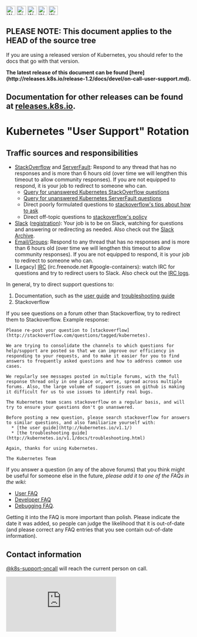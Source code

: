 <!-- BEGIN MUNGE: UNVERSIONED_WARNING -->

<!-- BEGIN STRIP_FOR_RELEASE -->

<img src="http://kubernetes.io/img/warning.png" alt="WARNING"
     width="25" height="25">
<img src="http://kubernetes.io/img/warning.png" alt="WARNING"
     width="25" height="25">
<img src="http://kubernetes.io/img/warning.png" alt="WARNING"
     width="25" height="25">
<img src="http://kubernetes.io/img/warning.png" alt="WARNING"
     width="25" height="25">
<img src="http://kubernetes.io/img/warning.png" alt="WARNING"
     width="25" height="25">

<h2>PLEASE NOTE: This document applies to the HEAD of the source tree</h2>

If you are using a released version of Kubernetes, you should
refer to the docs that go with that version.

<!-- TAG RELEASE_LINK, added by the munger automatically -->
<strong>
The latest release of this document can be found
[here](http://releases.k8s.io/release-1.2/docs/devel/on-call-user-support.md).

Documentation for other releases can be found at
[releases.k8s.io](http://releases.k8s.io).
</strong>
--

<!-- END STRIP_FOR_RELEASE -->

<!-- END MUNGE: UNVERSIONED_WARNING -->
Kubernetes "User Support" Rotation
==================================

Traffic sources and responsibilities
------------------------------------

* [StackOverflow](http://stackoverflow.com/questions/tagged/kubernetes) and [ServerFault](http://serverfault.com/questions/tagged/google-kubernetes): Respond to any thread that has no responses and is more than 6 hours old (over time we will lengthen this timeout to allow community responses). If you are not equipped to respond, it is your job to redirect to someone who can.
  * [Query for unanswered Kubernetes StackOverflow questions](http://stackoverflow.com/search?q=%5Bkubernetes%5D+answers%3A0)
  * [Query for unanswered Kubernetes ServerFault questions](http://serverfault.com/questions/tagged/google-kubernetes?sort=unanswered&pageSize=15)
  * Direct poorly formulated questions to [stackoverflow's tips about how to ask](http://stackoverflow.com/help/how-to-ask)
  * Direct off-topic questions to [stackoverflow's policy](http://stackoverflow.com/help/on-topic)
* [Slack](https://kubernetes.slack.com) ([registration](http://slack.k8s.io)): Your job is to be on Slack, watching for questions and answering or redirecting as needed. Also check out the [Slack Archive](http://kubernetes.slackarchive.io/).
* [Email/Groups](https://groups.google.com/forum/#!forum/google-containers): Respond to any thread that has no responses and is more than 6 hours old (over time we will lengthen this timeout to allow community responses). If you are not equipped to respond, it is your job to redirect to someone who can.
* [Legacy] [IRC](irc://irc.freenode.net/#google-containers) (irc.freenode.net #google-containers): watch IRC for questions and try to redirect users to Slack. Also check out the [IRC logs](https://botbot.me/freenode/google-containers/).

In general, try to direct support questions to:

1. Documentation, such as the [user guide](../user-guide/README.md) and [troubleshooting guide](../troubleshooting.md)
2. Stackoverflow

If you see questions on a forum other than Stackoverflow, try to redirect them to Stackoverflow. Example response:

    Please re-post your question to [stackoverflow](http://stackoverflow.com/questions/tagged/kubernetes).

    We are trying to consolidate the channels to which questions for help/support are posted so that we can improve our efficiency in responding to your requests, and to make it easier for you to find answers to frequently asked questions and how to address common use cases.

    We regularly see messages posted in multiple forums, with the full response thread only in one place or, worse, spread across multiple forums. Also, the large volume of support issues on github is making it difficult for us to use issues to identify real bugs.

    The Kubernetes team scans stackoverflow on a regular basis, and will try to ensure your questions don't go unanswered.

    Before posting a new question, please search stackoverflow for answers to similar questions, and also familiarize yourself with:
      * [the user guide](http://kubernetes.io/v1.1/)
      * [the troubleshooting guide](http://kubernetes.io/v1.1/docs/troubleshooting.html)

    Again, thanks for using Kubernetes.

    The Kubernetes Team

If you answer a question (in any of the above forums) that you think might be useful for someone else in the future, *please add it to one of the FAQs in the wiki*:
* [User FAQ](https://github.com/kubernetes/kubernetes/wiki/User-FAQ)
* [Developer FAQ](https://github.com/kubernetes/kubernetes/wiki/Developer-FAQ)
* [Debugging FAQ](https://github.com/kubernetes/kubernetes/wiki/Debugging-FAQ).

Getting it into the FAQ is more important than polish. Please indicate the date it was added, so people can judge the likelihood that it is out-of-date (and please correct any FAQ entries that you see contain out-of-date information).

Contact information
-------------------

[@k8s-support-oncall](https://github.com/k8s-support-oncall) will reach the current person on call.



<!-- BEGIN MUNGE: GENERATED_ANALYTICS -->
[![Analytics](https://kubernetes-site.appspot.com/UA-36037335-10/GitHub/docs/devel/on-call-user-support.md?pixel)]()
<!-- END MUNGE: GENERATED_ANALYTICS -->
